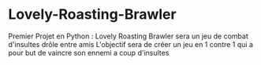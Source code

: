 # Lovely-Roasting-Brawler
Premier Projet en Python :
  Lovely Roasting Brawler sera un jeu de combat d'insultes drôle entre amis
L'objectif sera de créer un jeu en 1 contre 1 qui a pour but de vaincre son ennemi a coup d'insultes